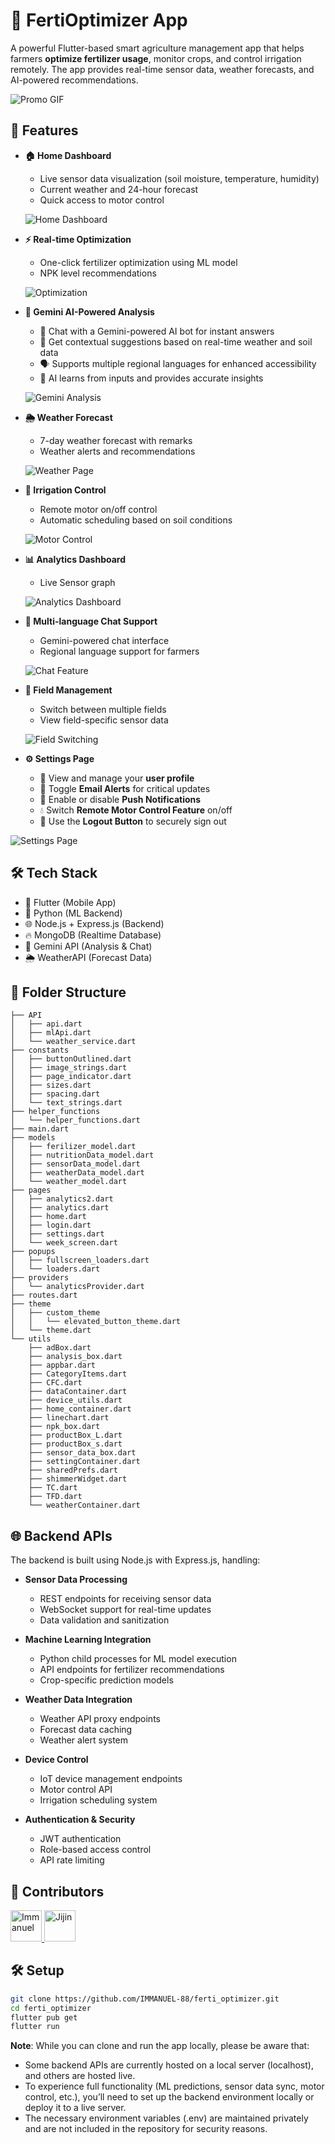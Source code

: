 # 🌱 FertiOptimizer App

A powerful Flutter-based smart agriculture management app that helps farmers **optimize fertilizer usage**, monitor crops, and control irrigation remotely. The app provides real-time sensor data, weather forecasts, and AI-powered recommendations.

![Promo GIF](demo/promo.gif)

## 🌟 Features

- **🏠 Home Dashboard**
  - Live sensor data visualization (soil moisture, temperature, humidity)
  - Current weather and 24-hour forecast
  - Quick access to motor control


  ![Home Dashboard](demo/home.gif)
  

- **⚡ Real-time Optimization**
  - One-click fertilizer optimization using ML model
  - NPK level recommendations

     
  ![Optimization](demo/optimize.gif)
  

- **🤖 Gemini AI-Powered Analysis**
  - 💬 Chat with a Gemini-powered AI bot for instant answers  
  - 🌾 Get contextual suggestions based on real-time weather and soil data  
  - 🗣️ Supports multiple regional languages for enhanced accessibility  
  - 🧠 AI learns from inputs and provides accurate insights


  ![Gemini Analysis](demo/gemini.gif)
  

- **🌦 Weather Forecast**
  - 7-day weather forecast with remarks
  - Weather alerts and recommendations

  
  ![Weather Page](demo/weather.gif)
  

- **🚰 Irrigation Control**
  - Remote motor on/off control
  - Automatic scheduling based on soil conditions

  
  ![Motor Control](demo/motor.gif)
  

- **📊 Analytics Dashboard**
  - Live Sensor graph

  
  ![Analytics Dashboard](demo/analytics.gif)
  

- **💬 Multi-language Chat Support**
  - Gemini-powered chat interface
  - Regional language support for farmers

  
  ![Chat Feature](demo/chat.gif)
  
  
- **👤 Field Management**
  - Switch between multiple fields
  - View field-specific sensor data

  
  ![Field Switching](demo/fields.gif)
  

- **⚙️ Settings Page**
  - 👤 View and manage your **user profile**  
  - 🔔 Toggle **Email Alerts** for critical updates  
  - 📲 Enable or disable **Push Notifications**  
  - 💧 Switch **Remote Motor Control Feature** on/off  
  - 🚪 Use the **Logout Button** to securely sign out  


![Settings Page](demo/settings.gif)


## 🛠 Tech Stack

- 🔧 Flutter (Mobile App)
- 🐍 Python (ML Backend)
- 🌐 Node.js + Express.js (Backend)
- 🔥 MongoDB (Realtime Database)
- 🤖 Gemini API (Analysis & Chat)
- 🌦 WeatherAPI (Forecast Data)

## 📁 Folder Structure

```
├── API
│   ├── api.dart
│   ├── mlApi.dart
│   └── weather_service.dart
├── constants
│   ├── buttonOutlined.dart
│   ├── image_strings.dart
│   ├── page_indicator.dart
│   ├── sizes.dart
│   ├── spacing.dart
│   └── text_strings.dart
├── helper_functions
│   └── helper_functions.dart
├── main.dart
├── models
│   ├── ferilizer_model.dart
│   ├── nutritionData_model.dart
│   ├── sensorData_model.dart
│   ├── weatherData_model.dart
│   └── weather_model.dart
├── pages
│   ├── analytics2.dart
│   ├── analytics.dart
│   ├── home.dart
│   ├── login.dart
│   ├── settings.dart
│   └── week_screen.dart
├── popups
│   ├── fullscreen_loaders.dart
│   └── loaders.dart
├── providers
│   └── analyticsProvider.dart
├── routes.dart
├── theme
│   ├── custom_theme
│   │   └── elevated_button_theme.dart
│   └── theme.dart
└── utils
    ├── adBox.dart
    ├── analysis_box.dart
    ├── appbar.dart
    ├── CategoryItems.dart
    ├── CFC.dart
    ├── dataContainer.dart
    ├── device_utils.dart
    ├── home_container.dart
    ├── linechart.dart
    ├── npk_box.dart
    ├── productBox_L.dart
    ├── productBox_s.dart
    ├── sensor_data_box.dart
    ├── settingContainer.dart
    ├── sharedPrefs.dart
    ├── shimmerWidget.dart
    ├── TC.dart
    ├── TFD.dart
    └── weatherContainer.dart
```

## 🌐 Backend APIs

The backend is built using Node.js with Express.js, handling:

- **Sensor Data Processing**
  - REST endpoints for receiving sensor data
  - WebSocket support for real-time updates
  - Data validation and sanitization

- **Machine Learning Integration**
  - Python child processes for ML model execution
  - API endpoints for fertilizer recommendations
  - Crop-specific prediction models

- **Weather Data Integration**
  - Weather API proxy endpoints
  - Forecast data caching
  - Weather alert system

- **Device Control**
  - IoT device management endpoints
  - Motor control API
  - Irrigation scheduling system

- **Authentication & Security**
  - JWT authentication
  - Role-based access control
  - API rate limiting
 
## ​👥 Contributors

<a href="https://github.com/IMMANUEL-88">
  <img src="https://github.com/IMMANUEL-88.png?size=50" alt="Immanuel" width="50" />
</a>
<a href="https://github.com/jijinjebanesh">
  <img src="https://github.com/jijinjebanesh.png?size=50" alt="Jijin" width="50" />
</a>



## 🛠 Setup

```bash
git clone https://github.com/IMMANUEL-88/ferti_optimizer.git
cd ferti_optimizer
flutter pub get
flutter run
```
**Note**: While you can clone and run the app locally, please be aware that:
  - Some backend APIs are currently hosted on a local server (localhost), and others are hosted live.
  - To experience full functionality (ML predictions, sensor data sync, motor control, etc.), you’ll need to set up the backend environment locally or deploy it to a live server.
  - The necessary environment variables (.env) are maintained privately and are not included in the repository for security reasons.
